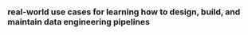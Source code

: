 ### real-world use cases for learning how to design, build, and maintain data engineering pipelines 
